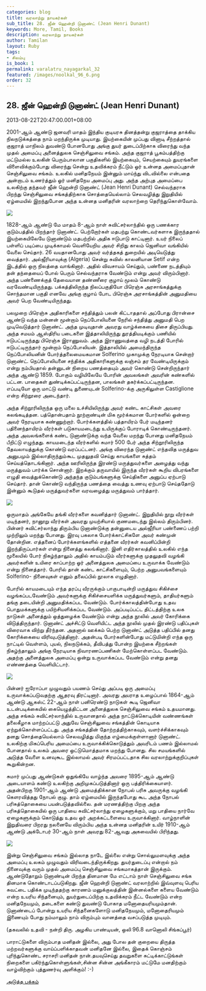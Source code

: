 ```yaml
---
categories: blog
title: வரலாற்று நாயகர்கள்
sub_title: 28. ஜீன் ஹென்றி டுனாண்ட் (Jean Henri Dunant)
keywords: More, Tamil, Books
description: வரலாற்று நாயகர்கள்
author: Tamilan
layout: Ruby
tags:
- சிலம்பு
is_book: 1
permalink: varalatru_nayagarkal_32
featured: /images/noolkal_96_6.png
order: 32
---
```



## 28. ஜீன் ஹென்றி டுனாண்ட் (Jean Henri Dunant)

2013-08-22T20:47:00.001+08:00

2001-ஆம் ஆண்டு ஜனவரி மாதம் இந்திய குடியரசு தினத்தன்று குஜராத்தை தாக்கிய நிலநடுக்கத்தை நாம் மறந்திருக்க முடியாது. இயற்கையின் முப்பது வினாடி சீற்றத்தால் குஜராத் மாநிலம் துவண்டு போனபோது அங்கு துயர் துடைப்பிற்காக விரைந்து வந்த முதல் அமைப்பு அனைத்துலக செஞ்சிலுவை சங்கம். அந்த குஜராத் பூகம்பத்திற்கு மட்டுமல்ல உலகின் பெரும்பாலான பகுதிகளில் இயற்கையும், செயற்கையும் துயரங்களை விளைவிக்கும்போது விரைந்து சென்று உதவிக்கரம் நீட்டும் ஓர் உன்னத அமைப்புதான் செஞ்சிலுவை சங்கம். உலகில் மனிதநேயம் இன்னும் மாய்ந்து விடவில்லை என்பதை அன்றாடம் உணர்த்தும் ஓர் மனிதநேய அமைப்பு அது. அந்த அற்புத அமைப்பை உலகிற்கு தந்தவர் ஜீன் ஹென்றி டுனாண்ட் (Jean Henri Dunant) செல்வந்தராக பிறந்து செஞ்சிலுவை சங்கத்திற்காக சொத்தையெல்லாம் செலவழித்து இறுதியில் ஏழ்மையில் இறந்துபோன அந்த உன்னத மனிதரின் வரலாற்றை தெரிந்துகொள்வோம்.

![](http://2.bp.blogspot.com/-nUA-IzwH2rw/UhYExmgncFI/AAAAAAAAD9Q/s_iIeODZcUs/s1600/images+\(2\).jpg)

1828-ஆம் ஆண்டு மே மாதம் 8-ஆம் நாள் சுவிட்சர்லாந்தில் ஒரு பணக்கார குடும்பத்தில் பிறந்தார் டுனாண்ட். பெற்றோர்கள் மதபற்று கொண்டவர்களாக இருந்ததால் இயற்கையிலேயே டுனாண்டும் மதபற்றில் அதிக ஈடுபாடு காட்டினார். உயர் நிலைப் பள்ளிப் படிப்பை முடிக்காமல் வெளியேறிய அவர் சிறிது காலம் ஜெனிவா வங்கியில் வேலை செய்தார். 26 வயதானபோது அவர் வர்த்தகத் துறையில் அடியெடுத்து வைத்தார். அல்ஜீரியாவுக்கு (Algeria) சென்று சுவிஸ் காலனியான Setif என்ற இடத்தில் ஒரு நிலத்தை வாங்கினார். அதில் விவசாயம் செய்தும், பண்ணை நடத்தியும் தன் தந்தையைப் போல் பெரும் செல்வந்தராக வேண்டும் என்று அவர் விரும்பினார். அந்த பண்ணைக்குத் தேவையான தண்ணீரை குழாய் மூலம் கொண்டு வரவேண்டியிருந்தது. பக்கத்திலிருந்த நிலப்பகுதியோ பிரெஞ்சு அரசாங்கத்துக்கு சொந்தமான பகுதி எனவே அங்கு குழாய் போட பிரெஞ்சு அரசாங்கத்தின் அனுமதியை அவர் பெற வேண்டியிருந்தது.

பலமுறை பிரெஞ்சு அதிகாரிகளை சந்தித்தும் பலன் கிட்டாததால் அப்போது பிரான்சை ஆண்டு வந்த மன்னன் மூன்றாம் நெப்போலியனை நேரில் சந்தித்து அனுமதி பெற முடிவெடுத்தார் டுனாண்ட். அந்த முடிவுதான் அவரது வாழ்க்கையை திசை திருப்பியது. அந்த சமயம் ஆஸ்திரிய படைகளை இத்தாலியிருந்து துரத்தியடிக்கும் பணியில் ஈடுபட்டிருந்தது பிரெஞ்சு இராணுவம். அந்த இராணுவத்தை வழி நடத்தி போரில் ஈடுபட்டிருந்தார் மூன்றாம் நெப்போலியன். இத்தாலியில் அமைந்திருந்த நெப்போலியனின் போர்த்தலைமையகமான Solferino முகாமுக்கு நேரடியாக சென்றார் டுனாண்ட். நெப்போலியனை சந்திக்க அதிகாரிகளுக்கு லஞ்சம் தர வேண்டியிருக்கும் என்று நம்பியதால் தன்னுடன் நிறைய பணத்தையும் அவர் கொண்டு சென்றிருந்தார் அந்த ஆண்டு 1859. போகும் வழியிலேயே போரின் அவலங்கள் அவரின் கண்களில் பட்டன. பாதைகள் துண்டிக்கப்பட்டிருந்தன, பாலங்கள் தகர்க்கப்பட்டிருந்தன. எப்படியோ ஒரு மாட்டு வண்டி துணையுடன் Solferino-க்கு அருகிலுள்ள Castiglione என்ற சிற்றூரை அடைந்தார்.

அந்த சிற்றூரிலிருந்த ஒரு மலை உச்சியிலிருந்து அவர் கண்ட காட்சிகள் அவரை கலங்கடித்தன. பத்தொன்பதாம் நூற்றாண்டின் மிக மூர்க்கமான போர்களில் ஒன்றை அவர் நேரடியாக கண்ணுற்றார். போர்க்களத்தில் பத்தாயிரம் பேர் மடிந்தனர் பதினைந்தாயிரம் வீரர்கள் படுகாயமடைந்து உயிருக்குப் போராடிக் கொண்டிருந்தனர். அந்த அவலங்களைக் கண்ட டுனாண்டுக்கு வந்த வேலை மறந்து போனது மனிதநேயம் பீறிட்டு எழுந்தது. காயமடைந்த வீரர்களில் சுமார் 500 பேர் அந்த சிற்றூரிலிருந்த தேவலாயத்துக்கு கொண்டு வரப்பட்டனர். அங்கு விரைந்த டுனாண்ட் எந்தவித மருத்துவ அனுபமும் இல்லாதிருந்தும்கூட முதலுதவி செய்து காயங்களை சுத்தம் செய்யத்தொடங்கினார். அந்த ஊரிலிருந்த இரண்டு மருத்துவர்களை அழைத்து வந்து மருத்துவம் பார்க்க சொன்னார். இறக்கும் தருவாயில் இருந்த வீரர்கள் கூறிய விபரங்களை எழுதி வைத்துக்கொண்டு அந்தந்த குடும்பங்களுக்கு செய்திகளை அனுப்ப ஏற்பாடு செய்தார். தான் கொண்டு வந்திருந்த பணத்தை வைத்து உணவு ஏற்பாடு செய்ததோடு இன்னும் கூடுதல் மருத்துவர்களை வரவழைத்து மருத்துவம் பார்த்தார்.

![](http://3.bp.blogspot.com/-jQDV41KJUao/UhYFFxUNyfI/AAAAAAAAD9Y/Pia8Nv7OqPc/s1600/solferino.jpg)

ஒருமாதம் அங்கேயே தங்கி வீரர்களை கவனித்தார் டுனாண்ட். இறுதியில் நூறு வீரர்கள் மடிந்தனர், நானூறு வீரர்கள் அவரது முயற்சியால் குணமடைந்து இல்லம் திரும்பினர். பின்னர் சுவிட்சர்லாந்து திரும்பிய டுனாண்டுக்கு தன்னுடைய அல்ஜீரியா பண்ணைப் பற்றி முற்றிலும் மறந்து போனது. இரவு பகலாக போர்க்காட்சிகளே அவர் கண்முன் தோன்றின. எத்தனைப் போர்க்களங்களில் எத்தனை வீரர்கள் கவனிப்பின்றி இறந்திருப்பார்கள் என்று நினைத்து கலங்கினார். இனி எதிர்காலத்தில் உலகில் எந்த மூலையில் போர் நிகழ்ந்தாலும் அதில் காயம்படும் வீரர்களுக்கு முதலுதவி வழங்கி அவர்களின் உயிரை காப்பாற்ற ஓர் அனைத்துலக அமைப்பை உருவாக்க வேண்டும் என்று நினைத்தார். போரில் தான் கண்ட காட்சிகளையும், பெற்ற அனுபவங்களையும் Solferino- நினைவுகள் எனும் தலைப்பில் நூலாக எழுதினார்.

போரில் காயமடையும் எந்த தரப்பு வீரருக்கும் பாகுபாடின்றி மருத்துவ சிகிச்சை வழங்கப்படவேண்டும் அவர்களுக்கு சிகிச்சையளிக்க மருத்துவர்களும், தாதியர்களும் தங்கு தடையின்றி அனுமதிக்கப்பட வேண்டும். போர்க்காலத்தின்போது உதவ பொதுமக்களுக்கு பயிற்சியளிக்கப்பட வேண்டும். அப்படிப்பட்ட திட்டத்திற்கு உலக நாடுகள் அனைத்தும் ஒத்துழைக்க வேண்டும் என்று அந்த நூலில் அவர் கோரிக்கை விடுத்திருந்தார். டுனாண்ட் அச்சிட்டு வெளியிட்ட அந்த நூலில் முதல் இரண்டு பதிப்புகள் விரைவாக விற்று தீர்ந்தன. அதனால் ஊக்கம் பெற்ற டுனாண்ட் அடுத்த பதிப்பில் தனது கோரிக்கையை விரிவுபடுத்தினார். அதன்படி போர்களின்போது மட்டுமின்றி எந்த ஒரு நாட்டில் வெள்ளம், புயல், நிலநடுக்கம், தீவிபத்து போன்ற இயற்கை சீற்றங்கள் நிகழ்ந்தாலும் அங்கு நேரடியாக நிவாரணப்பணிகள் மேற்கொள்ளப்பட வேண்டும். அதற்கு அனைத்துலக அமைப்பு ஒன்று உருவாக்கப்பட வேண்டும் என்று தனது எண்ணத்தை வெளியிட்டார்.

![](http://2.bp.blogspot.com/-pRFLAtmf5uY/UhYFNROMVZI/AAAAAAAAD9g/ez9IbSjwoT0/s1600/images.jpg)

பின்னர் ஐரோப்பா முழுவதும் பயணம் செய்து அப்படி ஒரு அமைப்பு உருவாக்கப்படுவதற்கு ஆதரவு திரட்டினார். அவரது அயராத உழைப்பால் 1864-ஆம் ஆண்டு ஆகஸ்ட் 22-ஆம் நாள் பனிரெண்டு நாடுகள் கூடி ஜெனிவா உடன்படிக்கையில் கையெழுத்திட்டன அனைத்துலக செஞ்சிலுவை சங்கம் உதயமானது. அந்த சங்கம் சுவிட்சர்லாந்தில் உருவானதால் அந்த நாட்டுக்கொடியின் வண்ணங்கள் தலைகீழாக மாற்றப்பட்டு அதுவே செஞ்சிலுவை சங்கத்தின் கொடியாக ஏற்றுக்கொள்ளப்பட்டது. அந்த சங்கத்தின் தோற்றத்திற்காகவும், வளர்ச்சிக்காகவும் தனது சொத்தையெல்லாம் செலவழித்து மிகுந்த எழ்மைக்குள்ளானார் டுனாண்ட். உலகிற்கு மிகப்பெரிய அமைப்பை உருவாக்கிக்கொடுத்தும் அவரிடம் பணம் இல்லாமல் போனதால் உலகம் அவரை ஒட்டுமொத்தமாக மறந்து போனது. சில சமயங்களில் அடுத்த வேளை உனவுகூட இல்லாமல் அவர் சிரமப்பட்டதாக சில வரலாற்றுக்குறிப்புகள் கூறுகின்றன.

சுமார் முப்பது ஆண்டுகள் ஒதுங்கியே வாழ்ந்த அவரை 1895-ஆம் ஆண்டு அடையாளம் கண்டு உலகிற்கு அறிமுகப்படுத்தினார் ஒரு பத்திரிக்கையாளர். அதன்பிறகு 1901-ஆம் ஆண்டு அமைத்திக்கான நோபல் பரிசு அவருக்கு வழங்கி கெளரவித்தது நோபல் குழு. தாம் ஏழ்மையில் இருந்தபோது கூட அந்த நோபல் பரிசுத்தொகையை பயன்படுத்தவில்லை. தன் மரணத்திற்கு பிறகு அந்த பரிசுத்தொகையில் ஒரு பாதியை சுவிட்சர்லாந்து ஏழைகளுக்கும், மறு பாதியை நார்வே ஏழைகளுக்கும் கொடுத்து உதவ ஓர் அறக்கட்டளையை உருவாக்கினார். வாழ்நாளின் இறுதிவரை பிறரது நலனையே விரும்பிய அந்த உன்னத மனிதரின் உயிர் 1910-ஆம் ஆண்டு அக்டோபர் 30-ஆம் நாள் அவரது 82-ஆவது அகவையில் பிரிந்தது.

![](http://3.bp.blogspot.com/-lgKM8K-j5N0/UhYFVGb2R2I/AAAAAAAAD9o/5iYnurY5zq0/s1600/61WejH6v3IL._SL500_SS500_.jpg)

இன்று செஞ்சிலுவை சங்கம் இல்லாத நாடே இல்லை என்று சொல்லுமளவுக்கு அந்த அமைப்பு உலகம் முழுவதும் விரிவடைந்திருக்கிறது. துயர்துடைப்பு என்றால் நம் நினைவுக்கு வரும் முதல் அமைப்பு செஞ்சிலுவை சங்கமாகத்தான் இருக்கும். ஆண்டுதோறும் டுனாண்டின் பிறந்த தினமான மே எட்டாம் நாள் செஞ்சிலுவை சங்க தினமாக கொண்டாடப்படுகிறது. ஜீன் ஹென்றி டுனாண்ட் வரலாற்றில் இவ்வுளவு பெரிய சுவட்டை பதிக்க முடிந்ததற்கு காரணம் மனுக்குலத்தின் இன்னல்களை களைய வேண்டும் என்ற உயரிய சிந்தனையும், துயர்துடைப்பிற்கு உதவிக்கரம் நீட்ட வேண்டும் என்ற மனிதநேயமும், தடைகளை கண்டு துவண்டு போகாத மனோதையரியமும்தான். டுனாண்டைப் போன்று உயரிய சிந்தனைகளோடு மனிதநேயமும், மனோதைரியமும் இணையும் போது நம்மாலும் நாம் விரும்பும் வானத்தை வசப்படுத்த முடியும்.

(தகவலில் உதவி - நன்றி திரு. அழகிய பாண்டியன், ஒலி 96.8 வானொலி சிங்கப்பூர்)

பாராட்டுகளை விரும்பாத மனிதன் இல்லை, அது போல தன் குறையை திருத்த மற்றவர்களுக்கு வாய்ப்பளிக்காதவன் மனிதனே இல்லை, இதைக் கொஞ்சம் புரிந்துகொண்ட சராசரி மனிதன் நான்.தயவுசெய்து தவறுகளை சுட்டிக்காட்டுங்கள் நிறைகளை பகிர்ந்துகொள்ளுங்கள்,சின்ன சின்ன அங்கீகாரம் மட்டுமே மனதிற்கும் வாழ்விற்கும் புத்துணர்வு அளிக்கும்! :-)

[அடுத்த பக்கம்](varalatru_nayagarkal_33)